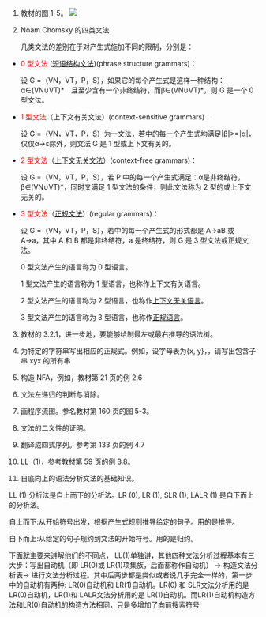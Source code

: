 1. 教材的图 1-5。
   ![](https://pan.lmio.xyz/mio/pic/1acb6ea999641bfd2890bd6bc380de13.jpeg)
2. Noam Chomsky 的四类文法
   
   几类文法的差别在于对产生式施加不同的限制，分别是：
*  <font color="#ff0000">0 型文法</font> ([短语结构文法](https://www.baike.com/wikiid/1629997799439991160?from=wiki_content&prd=innerlink))(phrase structure grammars)：

   设 G =（VN，VT，P，S），如果它的每个产生式是这样一种结构：α∈(VN∪VT)*　且至少含有一个非终结符，而β∈(VN∪VT)*，则 G 是一个 0 型文法。

*  <font color="#ff0000">1 型文法</font>（上下文有关文法）(context-sensitive grammars)：

   设 G =（VN，VT，P，S）为一文法，若中的每一个产生式均满足|β|>=|α|，仅仅α→ε除外，则文法 G 是 1 型或上下文有关的。

* <font color=" #ff0000 ">2 型文法</font>（[上下文无关文法](https://www.baike.com/wikiid/4801807070024549232?from=wiki_content&prd=innerlink)）(context-free grammars)： 

   设 G =（VN，VT，P，S），若 P 中的每一个产生式满足：α是非终结符，β∈(VN∪VT)*，同时又满足 1 型文法的条件，则此文法称为 2 型的或上下文无关的。

*  <font color="#ff0000">3 型文法</font>（[正规文法](https://www.baike.com/wikiid/1913035081313240466?from=wiki_content&prd=innerlink)）(regular grammars)： 

   设 G =（VN，VT，P，S），若中的每一个产生式的形式都是 A→aB 或 A→a，其中 A 和 B 都是非终结符，a 是终结符，则 G 是 3 型文法或正规文法。

   0 型文法产生的语言称为 0 型语言。

   1 型文法产生的语言称为 1 型语言，也称作上下文有关语言。

   2 型文法产生的语言称为 2 型语言，也称作[上下文无关语言](https://www.baike.com/wikiid/1859083507378455532?from=wiki_content&prd=innerlink)。

   3 型文法产生的语言称为 3 型语言，也称作[正规语言](https://www.baike.com/wikiid/4905508579130313436?from=wiki_content&prd=innerlink)。
   
3. 教材的 3.2.1，进一步地，要能够给制最左或最右推导的语法树。
   
4. 为特定的字符串写出相应的正规式。例如，设字母表为{x, y}，，请写出包含子串 xyx 的所有串
   
5. 构造 NFA，例如，教材第 21 页的例 2.6
6. 文法左递归的判断与消除。
   
7. 画程序流图。参名教材第 160 页的图 5-3。
8. 文法的二义性的证明。
9. 翻译成四式序列。参考第 133 页的例 4.7
10. LL（1)，参考教材第 59 页的例 3.8。
11. 自底向上的语法分析文法的基础知识。


LL (1) 分析法是自上而下的分析法。LR (0), LR (1), SLR (1), LALR (1) 是自下而上的分析法。

自上而下:从开始符号出发，根据产生式规则推导给定的句子。用的是推导。

自下而上:从给定的句子规约到文法的开始符号。用的是归约。

下面就主要来讲解他们的不同点， LL(1)单独讲，其他四种文法分析过程基本有三大步：写出自动机（即 LR(0)或 LR(1)项集族，后面都称作自动机） -> 构造文法分析表-> 进行文法分析过程。其中后两步都是类似或者说几乎完全一样的，第一步中的自动机有两种: LR(0)自动机和 LR(1)自动机。LR(0) 和 SLR文法分析用的是 LR(0)自动机，LR(1)和 LALR文法分析用的是 LR(1)自动机。而LR(1)自动机构造方法和LR(0)自动机的构造方法相同，只是多增加了向前搜索符号